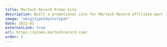 ```yaml
---
title: Martech Record Promo Site
description: Built a promotional site for Martech Record affiliate marketing service with Next.js, Sanity, and Tailwind.
image: "ukcgi1jpe14yznvr1pat"
date: 2022-03
externalLink: true
url: https://promo.martechrecord.com/
order: 5
---
```

